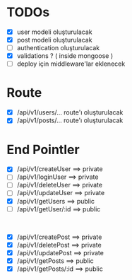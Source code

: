 # TODOs

- [X] user modeli oluşturulacak
- [X] post modeli oluşturulacak
- [ ] authentication oluşturulacak
- [X] validations ? ( inside mongoose )
- [ ] deploy için middleware'lar eklenecek

# Route

- [X] /api/v1/users/... route'ı oluşturulacak
- [X] /api/v1/posts/... route'ı oluşturulacak

# End Pointler

- [X] /api/v1/createUser ==> private
- [ ] /api/v1/loginUser ==> private
- [ ] /api/v1/deleteUser ==> private
- [ ] /api/v1/updateUser ==> private
- [X] /api/v1/getUsers ==> public
- [ ] /api/v1/getUser/:id ==> public

<br/>

- [X] /api/v1/createPost ==> private
- [X] /api/v1/deletePost ==> private
- [X] /api/v1/updatePost ==> private
- [X] /api/v1/getPosts ==> public
- [X] /api/v1/getPosts/:id ==> public

